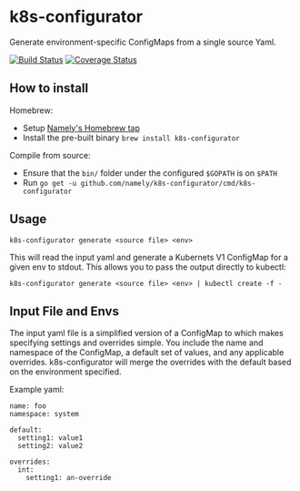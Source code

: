# k8s-configurator

Generate environment-specific ConfigMaps from a single source Yaml.

[![Build Status](https://travis-ci.org/namely/k8s-configurator.svg?branch=master)](https://travis-ci.org/namely/k8s-configurator)
[![Coverage Status](https://coveralls.io/repos/github/namely/k8s-configurator/badge.svg?branch=master)](https://coveralls.io/github/namely/k8s-configurator?branch=master)

## How to install

Homebrew:

 - Setup [Namely's Homebrew tap](https://github.com/namely/homebrew-tap)
 - Install the pre-built binary `brew install k8s-configurator`

Compile from source:

 - Ensure that the `bin/` folder under the configured `$GOPATH` is on `$PATH`
 - Run `go get -u github.com/namely/k8s-configurator/cmd/k8s-configurator`

## Usage

```
k8s-configurator generate <source file> <env>
```

This will read the input yaml and generate a Kubernets V1 ConfigMap for a given env
to stdout. This allows you to pass the output directly to kubectl:

```
k8s-configurator generate <source file> <env> | kubectl create -f -
```

## Input File and Envs

The input yaml file is a simplified version of a ConfigMap to
which makes specifying settings and overrides simple. You include
the name and namespace of the ConfigMap, a default set of values,
and any applicable overrides. k8s-configurator will merge the overrides
with the default based on the environment specified.

Example yaml:

```
name: foo
namespace: system

default:
  setting1: value1
  setting2: value2

overrides:
  int:
    setting1: an-override
```
